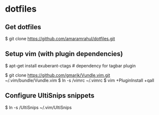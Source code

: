 dotfiles
========

Get dotfiles
------------

$ git clone https://github.com/amaramrahul/dotfiles.git

Setup vim (with plugin dependencies)
------------------------------------

$ apt-get install exuberant-ctags # dependency for tagbar plugin

$ git clone https://github.com/gmarik/Vundle.vim.git ~/.vim/bundle/Vundle.vim
$ ln -s <path-to-dotfiles-directory>/vimrc ~/.vimrc
$ vim +PluginInstall +qall

Configure UltiSnips snippets
----------------------------

$ ln -s <path-to-dotfiles-directory>/UltiSnips ~/.vim/UltiSnips

